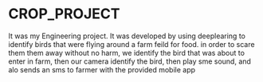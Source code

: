 # CROP_PROJECT
It was my Engineering project.
It was developed by using deeplearing to identify birds that were flying around a farm feild for food.
in order to scare them them away without no harm, we identify the bird that was about to enter in farm, then our camera identify the bird, then play sme sound, and alo sends an sms to farmer with the provided mobile app
